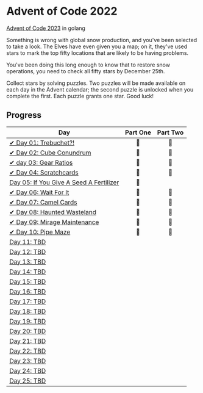# Advent of Code 2022

[Advent of Code 2023](https://adventofcode.com/2023) in golang

Something is wrong with global snow production, and you've been selected to take a look. The Elves have even given you a map; on it, they've used stars to mark the top fifty locations that are likely to be having problems.

You've been doing this long enough to know that to restore snow operations, you need to check all fifty stars by December 25th.

Collect stars by solving puzzles. Two puzzles will be made available on each day in the Advent calendar; the second puzzle is unlocked when you complete the first. Each puzzle grants one star. Good luck!

## Progress

| Day  | Part One | Part Two |
|---|:---:|:---:|
| [✔ Day 01: Trebuchet?!](https://adventofcode.com/2023/day/1)| 🌟 | 🌟 |
| [✔ Day 02: Cube Conundrum](https://adventofcode.com/2023/day/2)| 🌟 | 🌟 |
| [✔ day 03: Gear Ratios](https://adventofcode.com/2023/day/3)| 🌟 | 🌟 |
| [✔ Day 04: Scratchcards](https://adventofcode.com/2023/day/4)| 🌟 | 🌟 |
| [Day 05: If You Give A Seed A Fertilizer](https://adventofcode.com/2023/day/5)| 🌟 | |
| [✔ Day 06: Wait For It](https://adventofcode.com/2023/day/6)| 🌟 | 🌟 |
| [✔ Day 07: Camel Cards](https://adventofcode.com/2023/day/7)| 🌟 | 🌟 |
| [✔ Day 08: Haunted Wasteland](https://adventofcode.com/2023/day/8)| 🌟 | 🌟 |
| [✔ Day 09: Mirage Maintenance](https://adventofcode.com/2023/day/9)| 🌟 | 🌟 |
| [✔ Day 10: Pipe Maze](https://adventofcode.com/2023/day/10)| 🌟 | 🌟 |
| [Day 11: TBD]()| | |
| [Day 12: TBD]()| | |
| [Day 13: TBD]()| | |
| [Day 14: TBD]()| | |
| [Day 15: TBD]()| | |
| [Day 16: TBD]()| | |
| [Day 17: TBD]()| | |
| [Day 18: TBD]()| | |
| [Day 19: TBD]()| | |
| [Day 20: TBD]()| | |
| [Day 21: TBD]()| | |
| [Day 22: TBD]()| | |
| [Day 23: TBD]()| | |
| [Day 24: TBD]()| | |
| [Day 25: TBD]()| | |